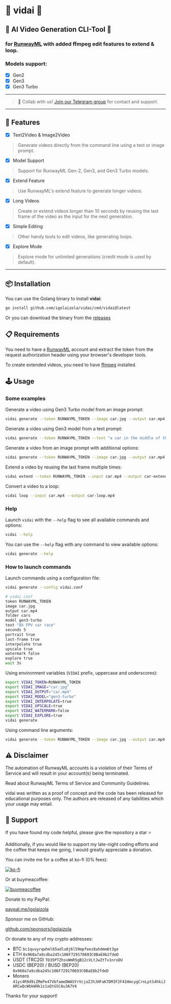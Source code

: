 # 🎥 vidai 🤖

## 🎥 AI Video Generation CLI-Tool 🤖

### for [RunwayML](https://runwayml.com/) with added ffmpeg edit features to extend & loop.

### Models support:
- [x]  Gen2
- [x]  Gen3
- [x]  Gen3 Turbo

---

> 📢 Collab with us! [Join our Telegram group](https://t.me/igohub) for contact and support.

---

## 🚀 Features

- [x] Text2Video & Image2Video
> Generate videos directly from the command line using a text or image prompt.

- [x] Model Support
> Support for RunwayML Gen-2, Gen3, and Gen3 Turbo models.

- [x] Extend Feature
> Use RunwayML's extend feature to generate longer videos.

- [x] Long Videos
> Create or extend videos longer than 10 seconds by reusing the last frame of the video as the input for the next generation.

- [x] Simple Editing
> Other handy tools to edit videos, like generating loops.

- [x] Explore Mode
> Explore mode for unlimited generations (credit mode is used by default).

---

## 📦 Installation

You can use the Golang binary to install **vidai**:

```bash
go install github.com/igolaizola/vidai/cmd/vidai@latest
```

Or you can download the binary from the [releases](https://github.com/igolaizola/vidai/releases)

## 📋 Requirements

You need to have a [RunwayML](https://runwayml.com/) account and extract the token from the request authorization header using your browser's developer tools.

To create extended videos, you need to have [ffmpeg](https://ffmpeg.org/) installed.

## 🕹️ Usage

### Some examples

Generate a video using Gen3 Turbo model from an image prompt:

```bash
vidai generate --token RUNWAYML_TOKEN --image car.jpg --output car.mp4 --model gen3-turbo
```

Generate a video using Gen3 model from a text prompt:

```bash
vidai generate --token RUNWAYML_TOKEN --text "a car in the middle of the road" --output car.mp4 --model gen3
```

Generate a video from an image prompt with additional options:

```bash
vidai generate --token RUNWAYML_TOKEN --image car.jpg --output car.mp4 --interpolate --upscale --watermark --width 1024 --height 576 --explore
```

Extend a video by reusing the last frame multiple times:

```bash
vidai extend --token RUNWAYML_TOKEN --input car.mp4 --output car-extended.mp4 --n 3
```

Convert a video to a loop:

```bash
vidai loop --input car.mp4 --output car-loop.mp4
```

### Help

Launch `vidai` with the `--help` flag to see all available commands and options:

```bash
vidai --help
```

You can use the `--help` flag with any command to view available options:

```bash
vidai generate --help
```

### How to launch commands

Launch commands using a configuration file:

```bash
vidai generate --config vidai.conf
```

```bash
# vidai.conf
token RUNWAYML_TOKEN
image car.jpg
output car.mp4
folder cars
model gen3-turbo
text "8k FPV car race"
seconds 5
portrait true
last-frame true
interpolate true
upscale true
watermark false
explore true
wait 3s
```

Using environment variables (`VIDAI` prefix, uppercase and underscores):

```bash
export VIDAI_TOKEN=RUNWAYML_TOKEN
export VIDAI_IMAGE="car.jpg"
export VIDAI_OUTPUT="car.mp4"
export VIDAI_MODEL="gen3-turbo"
export VIDAI_INTERPOLATE=true
export VIDAI_UPSCALE=true
export VIDAI_WATERMARK=false
export VIDAI_EXPLORE=true
vidai generate
```

Using command line arguments:

```bash
vidai generate --token RUNWAYML_TOKEN --image car.jpg --output car.mp4 --model gen3 --interpolate --upscale --explore
```

## ⚠️ Disclaimer

The automation of RunwayML accounts is a violation of their Terms of Service and will result in your account(s) being terminated.

Read about RunwayML Terms of Service and Community Guidelines.

vidai was written as a proof of concept and the code has been released for educational purposes only. The authors are released of any liabilities which your usage may entail.

## 💖 Support

If you have found my code helpful, please give the repository a star ⭐

Additionally, if you would like to support my late-night coding efforts and the coffee that keeps me going, I would greatly appreciate a donation.

You can invite me for a coffee at ko-fi (0% fees):

[![ko-fi](https://ko-fi.com/img/githubbutton_sm.svg)](https://ko-fi.com/igolaizola)

Or at buymeacoffee:

[![buymeacoffee](https://user-images.githubusercontent.com/11333576/223217083-123c2c53-6ab8-4ea8-a2c8-c6cb5d08e8d2.png)](https://buymeacoffee.com/igolaizola)

Donate to my PayPal:

[paypal.me/igolaizola](https://www.paypal.me/igolaizola)

Sponsor me on GitHub:

[github.com/sponsors/igolaizola](https://github.com/sponsors/igolaizola)

Or donate to any of my crypto addresses:

- BTC `bc1qvuyrqwhml65adlu0j6l59mpfeez8ahdmm6t3ge`
- ETH `0x960a7a9cdba245c106F729170693C0BaE8b2fdeD`
- USDT (TRC20) `TD35PTZhsvWmR5gB12cVLtJwZtTv1nroDU`
- USDC (BEP20) / BUSD (BEP20) `0x960a7a9cdba245c106F729170693C0BaE8b2fdeD`
- Monero `41yc4R9d9iZMePe47VbfameDWASYrVcjoZJhJHFaK7DM3F2F41HmcygCrnLptS4hkiJARCwQcWbkW9k1z1xQtGSCAu3A7V4`

Thanks for your support!
